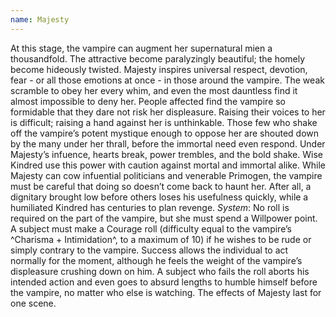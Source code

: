 ```yaml
---
name: Majesty
---
```


At this stage, the vampire can augment her supernatural mien a thousandfold. The attractive become paralyzingly beautiful; the homely become hideously twisted. Majesty inspires universal respect, devotion, fear - or all those emotions at once - in those around the vampire. The weak scramble to obey her every whim, and even the most dauntless find it almost impossible to deny her. People affected find the vampire so formidable that they dare not risk her displeasure. Raising their voices to her is difficult; raising a hand against her is unthinkable. Those few who shake off the vampire’s potent mystique enough to oppose her are shouted down by the many under her thrall, before the immortal need even respond.
Under Majesty’s infuence, hearts break, power trembles, and the bold shake. Wise Kindred use this power with caution against mortal and immortal alike. While Majesty can cow infuential politicians and venerable Primogen, the vampire must be careful that doing so doesn’t come back to haunt her. After all, a dignitary brought low before others loses his usefulness quickly, while a humiliated Kindred has centuries to plan revenge.
_System_: No roll is required on the part of the vampire, but she must spend a Willpower point. A subject must make a Courage roll (difficulty equal to the vampire’s ^Charisma + Intimidation^, to a maximum of 10) if he wishes to be rude or simply contrary to the vampire. Success allows the individual to act normally for the moment, although he feels the weight of the vampire’s displeasure crushing down on him. A subject who fails the roll aborts his intended action and even goes to absurd lengths to humble himself before the vampire, no matter who else is watching. The effects of Majesty last for one scene.